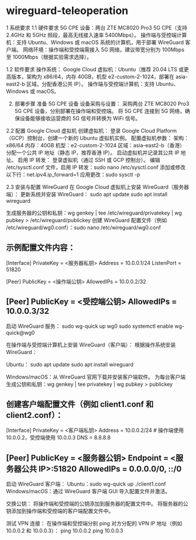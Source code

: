 # wireguard-teleoperation
1 系统要求
1.1 硬件要求
5G CPE 设备：两台 ZTE MC8020 Pro3 5G CPE（支持 2.4GHz 和 5GHz 频段，最高无线接入速率 5400Mbps）。
操作端与受控端计算机：支持 Ubuntu、Windows 或 macOS 系统的计算机，用于部署 WireGuard 客户端。
网络环境：操作端和受控端需接入 5G 网络，建议带宽分别为 100Mbps 至 1000Mbps（根据实验需求选择）。

1.2 软件要求
操作系统：
Google Cloud 虚拟机：Ubuntu（推荐 20.04 LTS 或更高版本，架构为 x86/64，内存 40GB，机型 e2-custom-2-1024，部署在 asia-east2-b 区域，分配香港公共 IP）。
操作端与受控端计算机：支持 Ubuntu、Windows 或 macOS。

2. 部署步骤
准备 5G CPE 设备
设备采购与设置：
采购两台 ZTE MC8020 Pro3 5G CPE 设备，分别部署在操作端和受控端。
将 5G CPE 连接到 5G 网络，确保设备能够接收运营商的 5G 信号并转换为 WiFi 信号。

2.2 配置 Google Cloud 虚拟机
创建虚拟机：
登录 Google Cloud Platform（GCP）控制台，创建一个新的 Ubuntu 虚拟机实例。
配置虚拟机参数：
架构：x86/64
内存：40GB
机型：e2-custom-2-1024
区域：asia-east2-b（香港）
分配一个公共 IP 地址（静态 IP，推荐香港 IP）。
启动虚拟机并记录其公共 IP 地址。
启用 IP 转发：
登录虚拟机（通过 SSH 或 GCP 控制台）。
编辑 /etc/sysctl.conf 文件，启用 IP 转发：sudo nano /etc/sysctl.conf
添加或修改以下行：net.ipv4.ip_forward=1
应用更改：sudo sysctl -p

2.3 安装与配置 WireGuard
在 Google Cloud 虚拟机上安装 WireGuard（服务器端）：
更新系统并安装 WireGuard：
sudo apt update
sudo apt install wireguard

生成服务器的公钥和私钥：wg genkey | tee /etc/wireguard/privatekey | wg pubkey > /etc/wireguard/publickey
创建 WireGuard 配置文件（例如 /etc/wireguard/wg0.conf）：sudo nano /etc/wireguard/wg0.conf

示例配置文件内容：
------------------------------------------------------
[Interface]
PrivateKey = <服务器私钥>
Address = 10.0.0.1/24
ListenPort = 51820

[Peer]
PublicKey = <操作端公钥>
AllowedIPs = 10.0.0.2/32

[Peer]
PublicKey = <受控端公钥>
AllowedIPs = 10.0.0.3/32
-----------------------------------------------------
启动 WireGuard 服务：
sudo wg-quick up wg0
sudo systemctl enable wg-quick@wg0

在操作端与受控端计算机上安装 WireGuard（客户端）：
根据操作系统安装 WireGuard：

Ubuntu：
sudo apt update
sudo apt install wireguard

Windows/macOS：从 WireGuard 官网下载并安装客户端软件。
为每台客户端生成公钥和私钥：wg genkey | tee privatekey | wg pubkey > publickey

创建客户端配置文件（例如 client1.conf 和 client2.conf）：
-------------------------------------------------------------------
[Interface]
PrivateKey = <客户端私钥>
Address = 10.0.0.2/24  # 操作端使用 10.0.0.2，受控端使用 10.0.0.3
DNS = 8.8.8.8

[Peer]
PublicKey = <服务器公钥>
Endpoint = <服务器公共 IP>:51820
AllowedIPs = 0.0.0.0/0, ::/0
---------------------------------------------------------------------
启动 WireGuard 客户端：
Ubuntu：sudo wg-quick up ./client1.conf
Windows/macOS：通过 WireGuard 客户端 GUI 导入配置文件并激活。

交换公钥：
将操作端和受控端的公钥添加到服务器的配置文件中。
将服务器的公钥添加到操作端和受控端的客户端配置文件中。

测试 VPN 连接：
在操作端和受控端分别 ping 对方分配的 VPN IP 地址（例如 10.0.0.2 和 10.0.0.3）：
ping 10.0.0.2
ping 10.0.0.3
